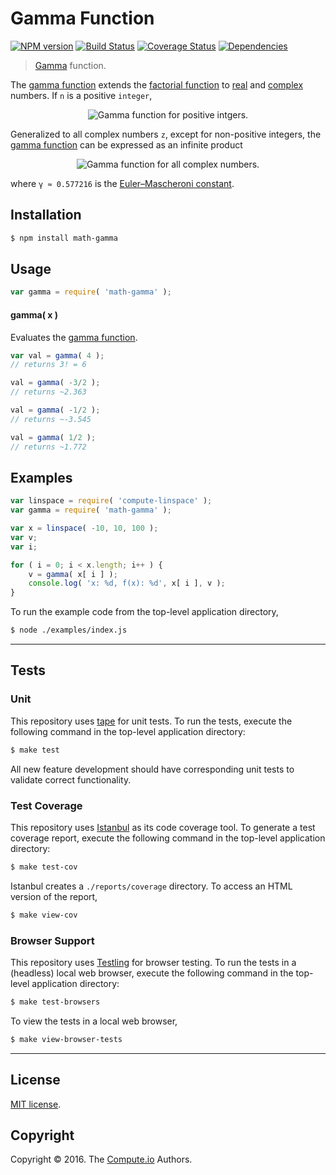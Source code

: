 Gamma Function
===
[![NPM version][npm-image]][npm-url] [![Build Status][build-image]][build-url] [![Coverage Status][coverage-image]][coverage-url] [![Dependencies][dependencies-image]][dependencies-url]

> [Gamma][gamma-function] function.

The [gamma function][gamma-function] extends the [factorial function][factorial-function] to [real][real] and [complex][complex] numbers. If `n` is a positive `integer`,

<div class="equation" align="center" data-raw-text="\Gamma ( n ) = (n-1)!" data-equation="eq:gamma_function_positive_integers">
	<img src="https://cdn.rawgit.com/math-io/gamma/b34a280280f619103d048d80a42495219a49be58/docs/img/eqn1.svg" alt="Gamma function for positive intgers.">
	<br>
</div>

Generalized to all complex numbers `z`, except for non-positive integers, the [gamma function][gamma-function] can be expressed as an infinite product

<div class="equation" align="center" data-raw-text="\Gamma ( z ) = \frac{e^{-\gamma z}}{z} \prod^{\infty}_{n=1} \left ( 1+\frac{z}{n}\right )^{-1} e^{z/n}" data-equation="eq:gamma_function_infinite_product">
	<img src="https://cdn.rawgit.com/math-io/gamma/b34a280280f619103d048d80a42495219a49be58/docs/img/eqn2.svg" alt="Gamma function for all complex numbers.">
	<br>
</div>

where `γ ≈ 0.577216` is the  [Euler–Mascheroni constant][euler-mascheroni-constant].


## Installation

``` bash
$ npm install math-gamma
```


## Usage

``` javascript
var gamma = require( 'math-gamma' );
```


#### gamma( x )

Evaluates the [gamma function][gamma-function].

``` javascript
var val = gamma( 4 );
// returns 3! = 6

val = gamma( -3/2 );
// returns ~2.363

val = gamma( -1/2 );
// returns ~-3.545

val = gamma( 1/2 );
// returns ~1.772
```


## Examples

``` javascript
var linspace = require( 'compute-linspace' );
var gamma = require( 'math-gamma' );

var x = linspace( -10, 10, 100 );
var v;
var i;

for ( i = 0; i < x.length; i++ ) {
	v = gamma( x[ i ] );
	console.log( 'x: %d, f(x): %d', x[ i ], v );
}
```

To run the example code from the top-level application directory,

``` bash
$ node ./examples/index.js
```


---
## Tests

### Unit

This repository uses [tape][tape] for unit tests. To run the tests, execute the following command in the top-level application directory:

``` bash
$ make test
```

All new feature development should have corresponding unit tests to validate correct functionality.


### Test Coverage

This repository uses [Istanbul][istanbul] as its code coverage tool. To generate a test coverage report, execute the following command in the top-level application directory:

``` bash
$ make test-cov
```

Istanbul creates a `./reports/coverage` directory. To access an HTML version of the report,

``` bash
$ make view-cov
```


### Browser Support

This repository uses [Testling][testling] for browser testing. To run the tests in a (headless) local web browser, execute the following command in the top-level application directory:

``` bash
$ make test-browsers
```

To view the tests in a local web browser,

``` bash
$ make view-browser-tests
```

<!-- [![browser support][browsers-image]][browsers-url] -->


---
## License

[MIT license](http://opensource.org/licenses/MIT).


## Copyright

Copyright &copy; 2016. The [Compute.io][compute-io] Authors.


[npm-image]: http://img.shields.io/npm/v/math-gamma.svg
[npm-url]: https://npmjs.org/package/math-gamma

[build-image]: http://img.shields.io/travis/math-io/gamma/master.svg
[build-url]: https://travis-ci.org/math-io/gamma

[coverage-image]: https://img.shields.io/codecov/c/github/math-io/gamma/master.svg
[coverage-url]: https://codecov.io/github/math-io/gamma?branch=master

[dependencies-image]: http://img.shields.io/david/math-io/gamma.svg
[dependencies-url]: https://david-dm.org/math-io/gamma

[dev-dependencies-image]: http://img.shields.io/david/dev/math-io/gamma.svg
[dev-dependencies-url]: https://david-dm.org/dev/math-io/gamma

[github-issues-image]: http://img.shields.io/github/issues/math-io/gamma.svg
[github-issues-url]: https://github.com/math-io/gamma/issues

[tape]: https://github.com/substack/tape
[istanbul]: https://github.com/gotwarlost/istanbul
[testling]: https://ci.testling.com

[compute-io]: https://github.com/compute-io/
[gamma-function]: https://en.wikipedia.org/wiki/Gamma_function
[factorial-function]: https://github.com/math-io/factorial
[real]: https://en.wikipedia.org/wiki/Real_number
[complex]: https://en.wikipedia.org/wiki/Complex_number
[euler-mascheroni-constant]: https://github.com/compute-io/const-eulergamma
